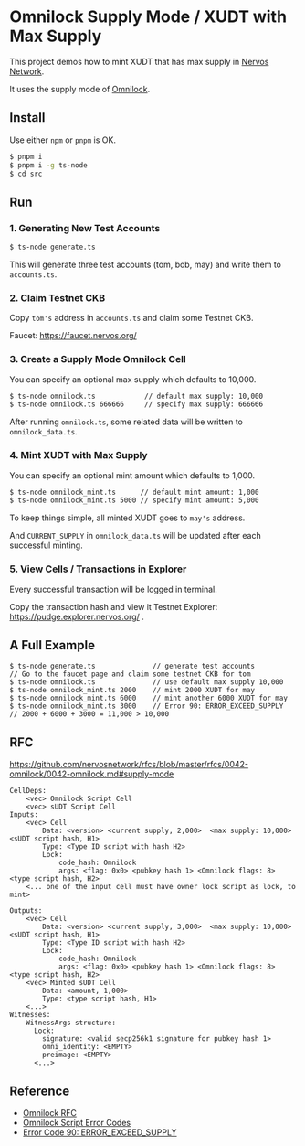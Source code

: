# Omnilock Supply Mode / XUDT with Max Supply

This project demos how to mint XUDT that has max supply in [Nervos Network](https://www.nervos.org/).

It uses the supply mode of [Omnilock](https://github.com/nervosnetwork/rfcs/blob/master/rfcs/0042-omnilock/0042-omnilock.md). 

## Install
Use either `npm` or `pnpm` is OK.
```sh
$ pnpm i
$ pnpm i -g ts-node
$ cd src
```

## Run
### 1. Generating New Test Accounts
```sh
$ ts-node generate.ts
```
This will generate three test accounts (tom, bob, may) and write them to `accounts.ts`.

### 2. Claim Testnet CKB
Copy `tom's` address in `accounts.ts` and claim some Testnet CKB.

Faucet: https://faucet.nervos.org/ 

### 3. Create a Supply Mode Omnilock Cell
You can specify an optional max supply which defaults to 10,000.
```sh
$ ts-node omnilock.ts            // default max supply: 10,000
$ ts-node omnilock.ts 666666     // specify max supply: 666666
```
After running `omnilock.ts`, some related data will be written to `omnilock_data.ts`.

### 4. Mint XUDT with Max Supply
You can specify an optional mint amount which defaults to 1,000.
```sh
$ ts-node omnilock_mint.ts      // default mint amount: 1,000
$ ts-node omnilock_mint.ts 5000 // specify mint amount: 5,000
```
To keep things simple, all minted XUDT goes to `may's` address.

And `CURRENT_SUPPLY` in `omnilock_data.ts` will be updated after each successful minting.

### 5. View Cells / Transactions in Explorer
Every successful transaction will be logged in terminal.

Copy the transaction hash and view it Testnet Explorer: https://pudge.explorer.nervos.org/ .

## A Full Example
```
$ ts-node generate.ts              // generate test accounts
// Go to the faucet page and claim some testnet CKB for tom
$ ts-node omnilock.ts              // use default max supply 10,000
$ ts-node omnilock_mint.ts 2000    // mint 2000 XUDT for may
$ ts-node omnilock_mint.ts 6000    // mint another 6000 XUDT for may
$ ts-node omnilock_mint.ts 3000    // Error 90: ERROR_EXCEED_SUPPLY
// 2000 + 6000 + 3000 = 11,000 > 10,000
```

## RFC
https://github.com/nervosnetwork/rfcs/blob/master/rfcs/0042-omnilock/0042-omnilock.md#supply-mode

```
CellDeps:
    <vec> Omnilock Script Cell
    <vec> sUDT Script Cell
Inputs:
    <vec> Cell
        Data: <version> <current supply, 2,000>  <max supply: 10,000> <sUDT script hash, H1>
        Type: <Type ID script with hash H2>
        Lock:
            code_hash: Omnilock
            args: <flag: 0x0> <pubkey hash 1> <Omnilock flags: 8> <type script hash, H2>
    <... one of the input cell must have owner lock script as lock, to mint>

Outputs:
    <vec> Cell
        Data: <version> <current supply, 3,000>  <max supply: 10,000> <sUDT script hash, H1>
        Type: <Type ID script with hash H2>
        Lock:
            code_hash: Omnilock
            args: <flag: 0x0> <pubkey hash 1> <Omnilock flags: 8> <type script hash, H2>
    <vec> Minted sUDT Cell
        Data: <amount, 1,000>
        Type: <type script hash, H1>
    <...>
Witnesses:
    WitnessArgs structure:
      Lock:
        signature: <valid secp256k1 signature for pubkey hash 1>
        omni_identity: <EMPTY>
        preimage: <EMPTY>
      <...>
```

## Reference 
* [Omnilock RFC](https://github.com/nervosnetwork/rfcs/blob/master/rfcs/0042-omnilock/0042-omnilock.md)
* [Omnilock Script Error Codes](https://github.com/nervosnetwork/ckb-script-error-codes/blob/main/by-type-hash/9b819793a64463aed77c615d6cb226eea5487ccfc0783043a587254cda2b6f26.md)
* [Error Code 90: ERROR_EXCEED_SUPPLY](https://github.com/nervosnetwork/ckb-script-error-codes/blob/main/by-type-hash/9b819793a64463aed77c615d6cb226eea5487ccfc0783043a587254cda2b6f26.md#90)